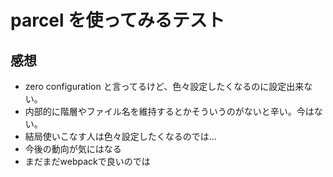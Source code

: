# parcel を使ってみるテスト

## 感想

- zero configuration と言ってるけど、色々設定したくなるのに設定出来ない。
- 内部的に階層やファイル名を維持するとかそういうのがないと辛い。今はない。
- 結局使いこなす人は色々設定したくなるのでは...
- 今後の動向が気にはなる
- まだまだwebpackで良いのでは

